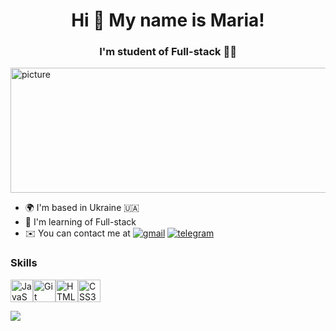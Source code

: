 <h1 align="center">Hi 👋 My name is Maria! </h1>
<h3 align="center">I'm student of Full-stack 👩‍💻 </h3>
  <img src="https://st4.depositphotos.com/10325396/21636/i/450/depositphotos_216360862-stock-photo-programming-code-abstract-technology-background.jpg"width="900" height="200"alt="picture">
  
* 🌍  I'm based in Ukraine 🇺🇦
* 🧠  I'm learning of Full-stack 
* ✉️  You can contact me at [![gmail](https://img.shields.io/badge/gmail-white?style=flat&logo=gmail)](https://idkovalyova@gmail.com)
 [![telegram](https://img.shields.io/badge/telegram-blue?style=flat&logo=telegram)](https://t.me/kovalyova454)


### Skills  

<p align="left"> <a href="https://developer.mozilla.org/en-US/docs/Web/JavaScript" target="_blank" rel="noreferrer"><img src="https://raw.githubusercontent.com/danielcranney/readme-generator/main/public/icons/skills/javascript-colored.svg" width="36" height="36" alt="JavaScript" /></a><a href="https://git-scm.com/" target="_blank" rel="noreferrer"><img src="https://raw.githubusercontent.com/danielcranney/readme-generator/main/public/icons/skills/git-colored.svg" width="36" height="36" alt="Git" /></a><a href="https://developer.mozilla.org/en-US/docs/Glossary/HTML5" target="_blank" rel="noreferrer"><img src="https://raw.githubusercontent.com/danielcranney/readme-generator/main/public/icons/skills/html5-colored.svg" width="36" height="36" alt="HTML5" /></a><a href="https://www.w3.org/TR/CSS/#css" target="_blank" rel="noreferrer"><img src="https://raw.githubusercontent.com/danielcranney/readme-generator/main/public/icons/skills/css3-colored.svg" width="36" height="36" alt="CSS3" /></a> </p>

<a href="https://www.github.com/KovalyovaMaria" target="_blank" rel="noreferrer"><img src="https://img.shields.io/github/followers/KovalyovaMaria?logo=github&style=for-the-badge&color=0891b2&labelColor=1c1917" /></a>
